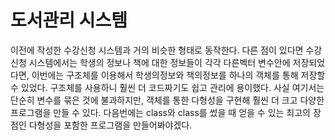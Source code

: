 # 도서관리 시스템

이전에 작성한 수강신청 시스템과 거의 비슷한 형태로 동작한다. 다른 점이 있다면 수강신청 시스템에서는 학생의 정보나 책에 대한 정보들이 각각 다른벡터 변수안에 저장되었다면, 이번에는 구조체를 이용해서 학생의정보와 책의정보를 하나의 객체를 통해 저장할 수 있었다.
구조체를 사용하니 훨씬 더 코드짜기도 쉽고 관리에 용이했다. 사실 여기서는 단순히 변수를 묶은 것에 불과하지만, 객체를 통한 다형성을 구현해 훨씬 더 크고 다양한 프로그램을 만들 수 있다. 
다음번에는 class와 class를 썼을 때 얻을 수 있는 최고의 장점인 다형성을 포함한 프로그램을 만들어봐야겠다.

